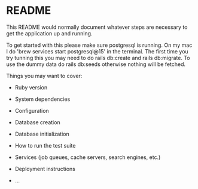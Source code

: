 # README

This README would normally document whatever steps are necessary to get the
application up and running.



To get started with this please make sure postgresql is running. On my mac I do 'brew services start postgresql@15' in the terminal.
The first time you try tunning this you may need to do rails db:create and rails db:migrate. To use the dummy data do rails db:seeds otherwise
nothing will be fetched.

Things you may want to cover:

* Ruby version

* System dependencies

* Configuration

* Database creation

* Database initialization

* How to run the test suite

* Services (job queues, cache servers, search engines, etc.)

* Deployment instructions

* ...
